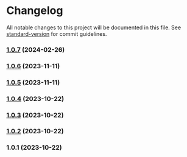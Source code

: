 # Changelog

All notable changes to this project will be documented in this file. See [standard-version](https://github.com/conventional-changelog/standard-version) for commit guidelines.

### [1.0.7](https://github.com/ChaseDDevelopment/ChaseDDevelopment.github.io/compare/v1.0.6...v1.0.7) (2024-02-26)

### [1.0.6](https://github.com/ChaseDDevelopment/ChaseDDevelopment.github.io/compare/v1.0.5...v1.0.6) (2023-11-11)

### [1.0.5](https://github.com/ChaseDDevelopment/ChaseDDevelopment.github.io/compare/v1.0.4...v1.0.5) (2023-11-11)

### [1.0.4](https://github.com/ChaseDDevelopment/ChaseDDevelopment.github.io/compare/v1.0.3...v1.0.4) (2023-10-22)

### [1.0.3](https://github.com/ChaseDDevelopment/ChaseDDevelopment.github.io/compare/v1.0.2...v1.0.3) (2023-10-22)

### [1.0.2](https://github.com/ChaseDDevelopment/ChaseDDevelopment.github.io/compare/v1.0.1...v1.0.2) (2023-10-22)

### 1.0.1 (2023-10-22)
